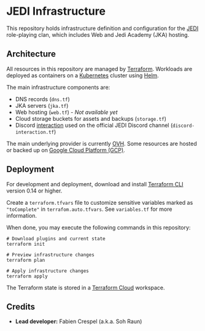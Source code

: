 # JEDI Infrastructure

This repository holds infrastructure definition and configuration for the [JEDI](https://www.jediholo.net) role-playing clan, which includes Web and Jedi Academy (JKA) hosting.

## Architecture

All resources in this repository are managed by [Terraform](https://www.terraform.io). Workloads are deployed as containers on a [Kubernetes](https://kubernetes.io) cluster using [Helm](https://helm.sh).

The main infrastructure components are:
- DNS records (`dns.tf`)
- JKA servers (`jka.tf`)
- Web hosting (`web.tf`) - *Not available yet*
- Cloud storage buckets for assets and backups (`storage.tf`)
- Discord [interaction](https://discord.com/developers/docs/interactions/slash-commands) used on the official JEDI Discord channel (`discord-interaction.tf`)

The main underlying provider is currently [OVH](https://www.ovh.com). Some resources are hosted or backed up on [Google Cloud Platform (GCP)](https://cloud.google.com).

## Deployment

For development and deployment, download and install [Terraform CLI](https://www.terraform.io/downloads.html) version 0.14 or higher.

Create a `terraform.tfvars` file to customize sensitive variables marked as `"toComplete"` in `terrafom.auto.tfvars`. See `variables.tf` for more information.

When done, you may execute the following commands in this repository:
```
# Download plugins and current state
terraform init

# Preview infrastructure changes
terraform plan

# Apply infrastructure changes
terraform apply
```

The Terraform state is stored in a [Terraform Cloud](https://app.terraform.io/app/jediholo/workspaces/jedi-infra) workspace.

## Credits

- **Lead developer:** Fabien Crespel (a.k.a. Soh Raun)

